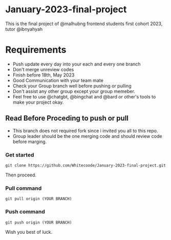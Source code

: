 # January-2023-final-project
This is the final project of @malhubng frontend students first cohort 2023, tutor @ibnyahyah

# Requirements
- Push update every day into your each and every one branch
- Don't merge unreview codes
- Finish before 18th, May 2023
- Good Communication with your team mate
- Check your Group branch well before pushing or pulling
- Don't assist any other group except your group memeber.
- Feel free to use @chatgbt, @bingchat and @bard or other's tools to make your project okay.


## Read Before Proceding to push or pull
- This branch does not required fork since i invited you all to this repo.
- Group leader should be the one merging code and should review code before marging.


### Get started
```git clone https://github.com/Whitecoode/January-2023-final-project.git```

Then proceed.

### Pull command
```git pull origin (YOUR BRANCH)```

### Push command
```git push origin (YOUR BRANCH)```



Wish you best of luck.
